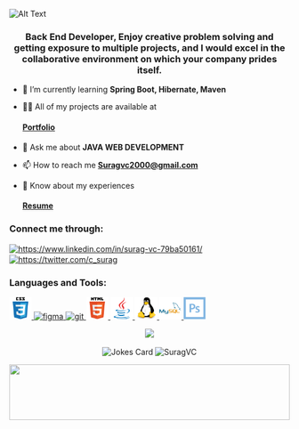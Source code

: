 ![Alt Text](https://i.im.ge/2022/08/19/OaGu0G.Black-Blue-Modern-Geometric-Technology-Youtube-Intro.gif )
<h3 align="center">Back End Developer, Enjoy creative problem solving and getting exposure to multiple projects, and I would excel in the collaborative environment on which your company prides itself.</h3>

- 🌱 I’m currently learning **Spring Boot, Hibernate, Maven**
- 👨‍💻 All of my projects are available at <a href="https://suragvc.netlify.app/" target="blank"><h4>Portfolio</h4></a> 
- 💬 Ask me about **JAVA WEB DEVELOPMENT**

- 📫 How to reach me **Suragvc2000@gmail.com**

- 📄 Know about my experiences <a href="https://drive.google.com/file/d/1bKaICClIZmoSH-e_RTr8uIZ5PA1qqOOq/view" target="blank"><h4>Resume</h4></a> 

<h3 align="left">Connect me through:</h3>
<a href="https://linkedin.com/in/https://www.linkedin.com/in/surag-vc-79ba50161/" target="blank"><img align="center" src="https://raw.githubusercontent.com/rahuldkjain/github-profile-readme-generator/master/src/images/icons/Social/linked-in-alt.svg" alt="https://www.linkedin.com/in/surag-vc-79ba50161/" height="30" width="40" /></a>
<a href="https://twitter.com/https://twitter.com/c_surag" target="blank"><img align="center" src="https://raw.githubusercontent.com/rahuldkjain/github-profile-readme-generator/master/src/images/icons/Social/twitter.svg" alt="https://twitter.com/c_surag" height="30" width="40" /></a>

<h3 align="left">Languages and Tools:</h3>
<p align="left"> <a href="https://www.w3schools.com/css/" target="_blank" rel="noreferrer"> <img src="https://raw.githubusercontent.com/devicons/devicon/master/icons/css3/css3-original-wordmark.svg" alt="css3" width="40" height="40"/> </a> <a href="https://www.figma.com/" target="_blank" rel="noreferrer"> <img src="https://www.vectorlogo.zone/logos/figma/figma-icon.svg" alt="figma" width="40" height="40"/> </a> <a href="https://git-scm.com/" target="_blank" rel="noreferrer"> <img src="https://www.vectorlogo.zone/logos/git-scm/git-scm-icon.svg" alt="git" width="40" height="40"/> </a> <a href="https://www.w3.org/html/" target="_blank" rel="noreferrer"> <img src="https://raw.githubusercontent.com/devicons/devicon/master/icons/html5/html5-original-wordmark.svg" alt="html5" width="40" height="40"/> </a> <a href="https://www.java.com" target="_blank" rel="noreferrer"> <img src="https://raw.githubusercontent.com/devicons/devicon/master/icons/java/java-original.svg" alt="java" width="40" height="40"/> </a> <a href="https://www.linux.org/" target="_blank" rel="noreferrer"> <img src="https://raw.githubusercontent.com/devicons/devicon/master/icons/linux/linux-original.svg" alt="linux" width="40" height="40"/> </a> <a href="https://www.mysql.com/" target="_blank" rel="noreferrer"> <img src="https://raw.githubusercontent.com/devicons/devicon/master/icons/mysql/mysql-original-wordmark.svg" alt="mysql" width="40" height="40"/> </a> <a href="https://www.photoshop.com/en" target="_blank" rel="noreferrer"> <img  src="https://raw.githubusercontent.com/devicons/devicon/master/icons/photoshop/photoshop-line.svg" alt="photoshop" width="40" height="40"/> </a> <a href="https://spring.io/" target="_blank" rel="noreferrer"> <imgsrc="https://www.vectorlogo.zone/logos/springio/springio-icon.svg" alt="spring" width="40" height="40"/> </a> </p>
<p align="center">
<img src="https://github.com/arshsahzad/arshsahzad/blob/master/assets/gifs/snake.svg" width="450px">
</p>
<p align="center">
<img src="https://readme-jokes.vercel.app/api?theme=watermelon" alt="Jokes Card" width="100" height="100"/>
<img src="https://github-readme-stats.vercel.app/api/top-langs?username=SuragVC&show_icons=true&locale=en&layout=compact&theme=radical"  width="100" height="100" alt="SuragVC" />
</p>



<img src="https://raw.githubusercontent.com/matfantinel/matfantinel/master/waves.svg" width="100%" height="100">
